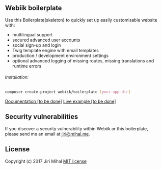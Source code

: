 ## Webiik boilerplate
Use this Boilerplate(skeleton) to quickly set up easily customisable website with:

- multilingual support
- secured advanced user accounts
- social sign-up and login
- Twig template engine with email templates
- production / development environment settings
- optional advanced logging of missing routes, missing translations and runtime errors

###### Installation:
```bash
composer create-project webiik/boilerplate [your-app-dir]
```

[Documentation [to be done]]()
[Live example [to be done]]()

## Security vulnerabilities
If you discover a security vulnerability within Webiik or this boilerplate, please send me an email at jiri@mihal.me.

## License
Copyright (c) 2017 Jiri Mihal
[MIT license](http://opensource.org/licenses/MIT)
